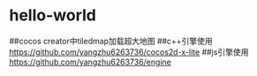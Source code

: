 # hello-world
##cocos creator中tiledmap加载超大地图
##c++引擎使用 https://github.com/yangzhu6263736/cocos2d-x-lite
##js引擎使用 https://github.com/yangzhu6263736/engine
